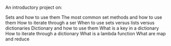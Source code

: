 An introductory project on:

Sets and how to use them
The most common set methods and how to use them
How to iterate through a ser
When to use sets versus lists versus dictionaries
Dictionary and how to use them
What is a key in a dictionary
How to iterate through a dictionary
What is a lambda function
What are map and reduce
